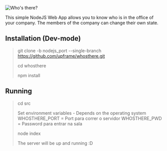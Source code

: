 ![Who's there?](https://cloud.githubusercontent.com/assets/5447088/22626990/14522f80-ebb1-11e6-9b40-9a027ed3478d.gif)

This simple NodeJS Web App allows you to know who is in the office of your company. The members of the company can change their own state.

## Installation (Dev-mode)

> git clone -b nodejs_port --single-branch https://github.com/upframe/whosthere.git
>
> cd whosthere
>
> npm install

## Running

> cd src
>
> Set environment variables - Depends on the operating system
> WHOSTHERE_PORT = Port para correr o servidor
> WHOSTHERE_PWD = Password para entrar na sala
>
> node index
>
> The server will be up and running :D
